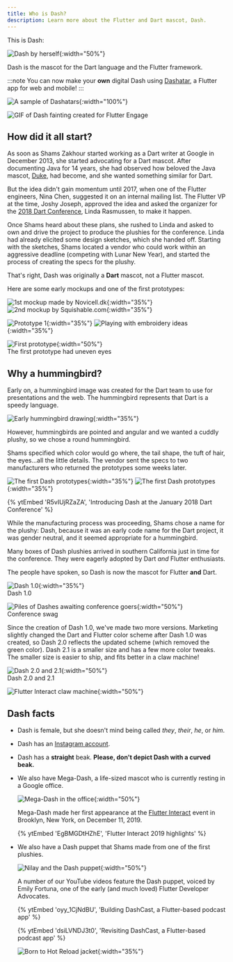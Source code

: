 ```yaml
---
title: Who is Dash?
description: Learn more about the Flutter and Dart mascot, Dash.
---
```


This is Dash:

![Dash by herself](/assets/images/dash/Dash.png){:width="50%"}<br>

Dash is the mascot for the Dart language and the Flutter framework.

:::note
You can now make your **own** digital Dash using
[Dashatar][], a Flutter app for web and mobile!
:::

![A sample of Dashatars](/assets/images/dash/Dashatars.png){:width="100%"}<br>

![GIF of Dash fainting created for Flutter Engage](/assets/images/dash/dash-fainting.webp)

[Dashatar]: https://dashatar-dev.web.app/#/

## How did it all start?

As soon as Shams Zakhour started working as a
Dart writer at Google in December 2013,
she started advocating for a Dart mascot.
After documenting Java for 14 years, she
had observed how beloved the Java mascot,
[Duke][], had become,
and she wanted something similar for Dart.

[Duke]: https://www.oracle.com/java/duke.html

But the idea didn't gain momentum until 2017,
when one of the Flutter engineers, Nina Chen,
suggested it on an internal mailing list.
The Flutter VP at the time, Joshy Joseph,
approved the idea and asked the
organizer for the [2018 Dart Conference][],
Linda Rasmussen, to make it happen.

[2018 Dart Conference]: https://events.dartlang.org/2018/dartconf/

Once Shams heard about these plans,
she rushed to Linda and asked to own and drive
the project to produce the plushies for the conference.
Linda had already elicited some design sketches,
which she handed off.
Starting with the sketches, Shams located a vendor
who could work within an aggressive deadline
(competing with Lunar New Year),
and started the process of creating
the specs for the plushy.

That's right, Dash was originally a
**Dart** mascot, not a Flutter mascot.

Here are some early mockups and one of the first prototypes:

![1st mockup made by Novicell.dk](/assets/images/dash/early-dash-sketches.png){:width="35%"} ![2nd mockup by Squishable.com](/assets/images/dash/early-dash-sketches2.jpg){:width="35%"}<br>

![Prototype 1](/assets/images/dash/early-dash-sketches3.jpg){:width="35%"} ![Playing with embroidery ideas](/assets/images/dash/early-dash-sketches4.jpg){:width="35%"}<br>

![First prototype](/assets/images/dash/early-dash-sketches5.jpg){:width="50%"}<br>
The first prototype had uneven eyes

## Why a hummingbird?

Early on, a hummingbird image was created for the Dart team
to use for presentations and the web.
The hummingbird represents that Dart is a speedy language.

![Early hummingbird drawing](/assets/images/dash/DartHummingbird.jpg){:width="35%"}<br>

However, hummingbirds are pointed and angular
and we wanted a cuddly plushy, so we chose a round
hummingbird.

Shams specified which color would go where,
the tail shape, the tuft of hair, the eyes...all the
little details. The vendor sent the specs to two
manufacturers who returned the prototypes some weeks later.

![The first Dash prototypes](/assets/images/dash/dash-prototypes.jpg){:width="35%"} ![The first Dash prototypes](/assets/images/dash/dash-prototypes2.jpg){:width="35%"}<br>

{% ytEmbed 'R5vIUjRZaZA', 'Introducing Dash at the January 2018 Dart Conference' %}

While the manufacturing process was proceeding,
Shams chose a name for the plushy: Dash,
because it was an early code name for the
Dart project, it was gender neutral,
and it seemed appropriate for a hummingbird.

Many boxes of Dash plushies arrived in
southern California just in time for the conference.
They were eagerly adopted by Dart _and_ Flutter enthusiasts.

The people have spoken, so Dash is now the mascot for Flutter **and** Dart.

![Dash 1.0](/assets/images/dash/dash-1.0.jpg){:width="35%"}<br>
Dash 1.0

![Piles of Dashes awaiting conference goers](/assets/images/dash/dash-conference-swag.jpg){:width="50%"}<br>
Conference swag

Since the creation of Dash 1.0, we've made two more versions.
Marketing slightly changed the Dart and Flutter color scheme after
Dash 1.0 was created, so Dash 2.0 reflects the updated scheme
(which removed the green color).
Dash 2.1 is a smaller size and has a few more color
tweaks. The smaller size is easier to ship,
and fits better in a claw machine!

![Dash 2.0 and 2.1](/assets/images/dash/BigDashAndLittleDash.png){:width="50%"}<br>
Dash 2.0 and 2.1

![Flutter Interact claw machine](/assets/images/dash/DashClawMachine.png){:width="50%"}<br>

## Dash facts

* Dash is female, but she doesn't mind
  being called _they_, _their_, _he_, or _him_.
* Dash has an [Instagram account][].
* Dash has a **straight** beak.
  **Please, don't depict Dash with a curved beak.**
* We also have Mega-Dash, a life-sized mascot
  who is currently resting in a Google office.

  ![Mega-Dash in the office](/assets/images/dash/MegaDashChilling.png){:width="50%"}

  Mega-Dash made her
  first appearance at the [Flutter Interact][] event
  in Brooklyn, New York, on December 11, 2019.

  {% ytEmbed 'EgBMGDtHZhE', 'Flutter Interact 2019 highlights' %}

* We also have a Dash puppet that Shams made from
  one of the first plushies.

  ![Nilay and the Dash puppet](/assets/images/dash/NilayDashPuppet.png){:width="50%"}

  A number of our YouTube videos feature the Dash puppet,
  voiced by Emily Fortuna, one of the early (and much loved)
  Flutter Developer Advocates.

  {% ytEmbed 'oyy_1CjNdBU', 'Building DashCast, a Flutter-based podcast app' %}

  {% ytEmbed 'dsiLVNDJ3t0', 'Revisiting DashCast, a Flutter-based podcast app' %}

  ![Born to Hot Reload jacket](/assets/images/dash/ShamsDashJacket.png){:width="35%"}

[Flutter Interact]: {{site.yt.playlist}}PLjxrf2q8roU0o0wKRJTjyN0pSUA6TI8lg
[Instagram account]: https://www.instagram.com/dash_the_dartlang_plushy/
